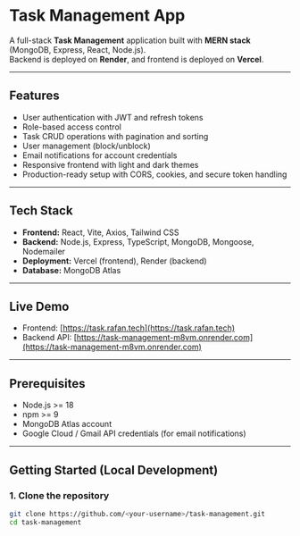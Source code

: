 # Task Management App

A full-stack **Task Management** application built with **MERN stack** (MongoDB, Express, React, Node.js).  
Backend is deployed on **Render**, and frontend is deployed on **Vercel**.

---

## Features

- User authentication with JWT and refresh tokens
- Role-based access control
- Task CRUD operations with pagination and sorting
- User management (block/unblock)
- Email notifications for account credentials
- Responsive frontend with light and dark themes
- Production-ready setup with CORS, cookies, and secure token handling

---

## Tech Stack

- **Frontend:** React, Vite, Axios, Tailwind CSS  
- **Backend:** Node.js, Express, TypeScript, MongoDB, Mongoose, Nodemailer  
- **Deployment:** Vercel (frontend), Render (backend)  
- **Database:** MongoDB Atlas

---

## Live Demo

- Frontend: [https://task.rafan.tech](https://task.rafan.tech)  
- Backend API: [https://task-management-m8vm.onrender.com](https://task-management-m8vm.onrender.com)

---

## Prerequisites

- Node.js >= 18
- npm >= 9
- MongoDB Atlas account
- Google Cloud / Gmail API credentials (for email notifications)

---

## Getting Started (Local Development)

### 1. Clone the repository

```bash
git clone https://github.com/<your-username>/task-management.git
cd task-management
